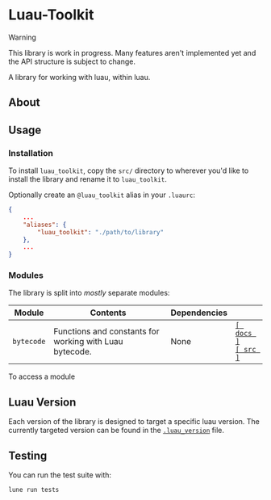 # Luau-Toolkit

> [!WARNING]
> This library is work in progress. Many features aren't implemented yet and the
> API structure is subject to change.

A library for working with luau, within luau.

## About

## Usage

### Installation

To install `luau_toolkit`, copy the `src/` directory to wherever you'd like to
install the library and rename it to `luau_toolkit`.

Optionally create an `@luau_toolkit` alias in your `.luaurc`:

```json
{
    ...
    "aliases": {
        "luau_toolkit": "./path/to/library"
    },
    ...
}
```

### Modules

The library is split into _mostly_ separate modules:

| Module     | Contents                                                | Dependencies |                                                                         |
| ---------- | ------------------------------------------------------- | ------------ | ----------------------------------------------------------------------- |
| `bytecode` | Functions and constants for working with Luau bytecode. | None         | [`[ docs ]`](./docs/bytecode/index.md)<br/>[`[ src ]`](./src/bytecode/) |

<!--| [`vm`](./src/vm/)             | **\[WIP]** Luau virtual machine/interpreter implementations.       | `bytecode`       |-->
<!--| [`lexer`](./src/lexer/)       | **\[WIP]** Luau source code lexer.                                 |                  |-->
<!--| [`misc`](./src/misc/)         | **\[WIP]** Miscellaneous luau related items.                       | None             |-->
<!--| `parser`                  | **\[Not Started]** Luau source code parser.                        |                  |-->
<!--| `compiler`                | **\[Not Started/Unlikely]** Simple Luau compiler.                  |                  |-->
<!--| `decompiler`              |                                                                    | `bytecode`       |-->

To access a module

## Luau Version

Each version of the library is designed to target a specific luau version. The
currently targeted version can be found in the
[`.luau_version`](./.luau_version) file.

## Testing

You can run the test suite with:

```bash
lune run tests
```
